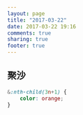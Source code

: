 ```yaml
---
layout: page
title: "2017-03-22"
date: 2017-03-22 19:16
comments: true
sharing: true
footer: true
---
```


## 聚沙

```css
&:nth-child(3n+1) {
    color: orange;
}
```
